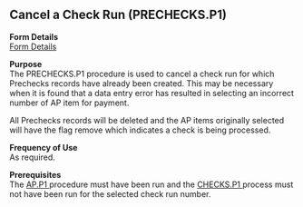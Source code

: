 ##  Cancel a Check Run (PRECHECKS.P1)

<PageHeader />

**Form Details**  
[ Form Details ](PRECHECKS-P1-1/README.md)   

**Purpose**  
The PRECHECKS.P1 procedure is used to cancel a check run for which Prechecks
records have already been created. This may be necessary when it is found that
a data entry error has resulted in selecting an incorrect number of AP item
for payment.  
  
All Prechecks records will be deleted and the AP items originally selected
will have the flag remove which indicates a check is being processed.

**Frequency of Use**  
As required.

**Prerequisites**  
The [ AP.P1 ](../AP-P1/README.md) procedure must have been run and the [ CHECKS.P1 ](../CHECKS-P1/README.md) process must not have been run for the selected check run number. 

<badge text= "Version 8.10.57" vertical="middle" />

<PageFooter />